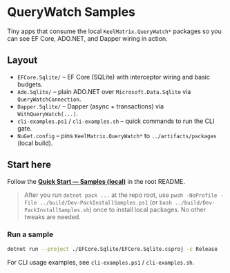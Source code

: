# QueryWatch Samples

Tiny apps that consume the local `KeelMatrix.QueryWatch*` packages so you can see EF Core, ADO.NET, and Dapper wiring in action.

## Layout
- `EFCore.Sqlite/` – EF Core (SQLite) with interceptor wiring and basic budgets.
- `Ado.Sqlite/` – plain ADO.NET over `Microsoft.Data.Sqlite` via `QueryWatchConnection`.
- `Dapper.Sqlite/` – Dapper (async + transactions) via `WithQueryWatch(...)`.
- `cli-examples.ps1` / `cli-examples.sh` – quick commands to run the CLI gate.
- `NuGet.config` – pins `KeelMatrix.QueryWatch*` to `../artifacts/packages` (local build).

## Start here
Follow the **[Quick Start — Samples (local)](../README.md#quick-start--samples-local)** in the root README.

> After you run `dotnet pack ...` at the repo root, use `pwsh -NoProfile -File ../build/Dev-PackInstallSamples.ps1` (or `bash ../build/Dev-PackInstallSamples.sh`) once to install local packages. No other tweaks are needed.

### Run a sample
```bash
dotnet run --project ./EFCore.Sqlite/EFCore.Sqlite.csproj -c Release
```

For CLI usage examples, see `cli-examples.ps1` / `cli-examples.sh`.
